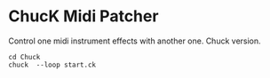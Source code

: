 # ChucK Midi Patcher
Control one midi instrument effects with another one. Chuck version.

    cd Chuck
    chuck  --loop start.ck